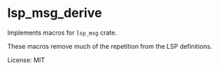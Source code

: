 # lsp_msg_derive

Implements macros for `lsp_msg` crate.

These macros remove much of the repetition from the LSP definitions.

License: MIT

